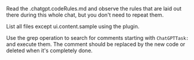 Read the .chatgpt.codeRules.md and observe the rules that 
are laid out there during this whole chat, but you don't need to repeat them.

List all files except ui.content.sample using the plugin. 

Use the grep operation to search for comments starting with `ChatGPTTask:` and execute them. The comment should be
replaced by the new code or deleted when it's completely done.
